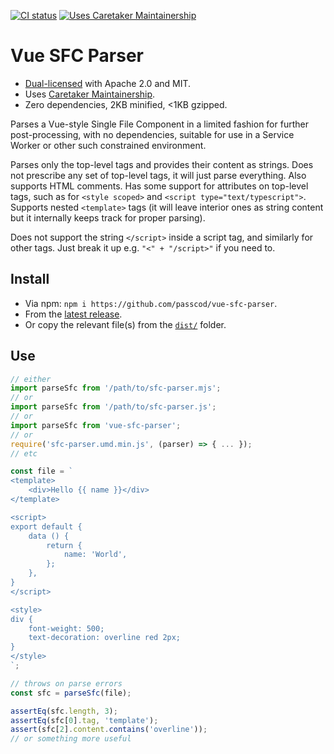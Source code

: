 [![CI status](https://github.com/passcod/vue-sfc-parser/actions/workflows/check.yml/badge.svg)](https://github.com/passcod/vue-sfc-parser/actions/workflows/check.yml)
[![Uses Caretaker Maintainership](https://flat.badgen.net/badge/Caretaker/Maintainership%20👥%20/purple)][caretaker]

Vue SFC Parser
==============

- [Dual-licensed][copyright] with Apache 2.0 and MIT.
- Uses [Caretaker Maintainership][caretaker].
- Zero dependencies, 2KB minified, <1KB gzipped.

[caretaker]: ./CARETAKERS.md
[copyright]: ./COPYRIGHT

Parses a Vue-style Single File Component in a limited fashion for further
post-processing, with no dependencies, suitable for use in a Service Worker
or other such constrained environment.

Parses only the top-level tags and provides their content as strings. Does
not prescribe any set of top-level tags, it will just parse everything. Also
supports HTML comments. Has some support for attributes on top-level tags,
such as for `<style scoped>` and `<script type="text/typescript">`. Supports
nested `<template>` tags (it will leave interior ones as string content but it
internally keeps track for proper parsing).

Does not support the string `</script>` inside a script tag, and similarly
for other tags. Just break it up e.g. `"<" + "/script>"` if you need to.


Install
-------

- Via npm: `npm i https://github.com/passcod/vue-sfc-parser`.
- From the [latest release](https://github.com/passcod/vue-sfc-parser/releases).
- Or copy the relevant file(s) from the [`dist/`](./dist) folder.


Use
---

```js
// either
import parseSfc from '/path/to/sfc-parser.mjs';
// or
import parseSfc from '/path/to/sfc-parser.js';
// or
import parseSfc from 'vue-sfc-parser';
// or
require('sfc-parser.umd.min.js', (parser) => { ... });
// etc
```

```js
const file = `
<template>
    <div>Hello {{ name }}</div>
</template>

<script>
export default {
    data () {
        return {
            name: 'World',
        };
    },
}
</script>

<style>
div {
    font-weight: 500;
    text-decoration: overline red 2px;
}
</style>
`;

// throws on parse errors
const sfc = parseSfc(file);

assertEq(sfc.length, 3);
assertEq(sfc[0].tag, 'template');
assert(sfc[2].content.contains('overline'));
// or something more useful
```